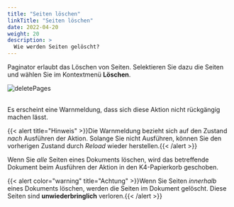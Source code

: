 ```yaml
---
title: "Seiten löschen"
linkTitle: "Seiten löschen"
date: 2022-04-20
weight: 20
description: >
  Wie werden Seiten gelöscht?
---
```



Paginator erlaubt das Löschen von Seiten. Selektieren Sie dazu die Seiten und wählen Sie im Kontextmenü **Löschen**.


 ![deletePages](/images/deletePages.png)

<br>
 Es erscheint eine Warnmeldung, dass sich diese Aktion nicht rückgängig machen lässt.

 {{< alert title="Hinweis" >}}Die Warnmeldung bezieht sich auf den Zustand *nach* Ausführen der Aktion. Solange Sie nicht Ausführen, können Sie den vorherigen Zustand durch *Reload* wieder herstellen.{{< /alert >}}


 Wenn Sie *alle* Seiten eines Dokuments löschen, wird das betreffende Dokument beim Ausführen der Aktion in den K4-Papierkorb geschoben.

{{< alert color="warning" title="Achtung" >}}Wenn Sie Seiten *innerhalb* eines Dokuments löschen, werden die Seiten im Dokument gelöscht. Diese Seiten sind **unwiederbringlich** verloren.{{< /alert >}}

 